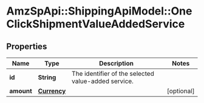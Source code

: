 # AmzSpApi::ShippingApiModel::OneClickShipmentValueAddedService

## Properties
Name | Type | Description | Notes
------------ | ------------- | ------------- | -------------
**id** | **String** | The identifier of the selected value-added service. | 
**amount** | [**Currency**](Currency.md) |  | [optional] 

